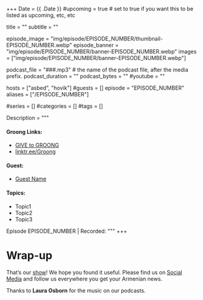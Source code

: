 +++
Date = {{ .Date }}
#upcoming = true # set to true if you want this to be listed as upcoming, etc, etc

title = ""
subtitle = ""

episode_image = "img/episode/EPISODE_NUMBER/thumbnail-EPISODE_NUMBER.webp"
episode_banner = "img/episode/EPISODE_NUMBER/banner-EPISODE_NUMBER.webp"
images = ["img/episode/EPISODE_NUMBER/banner-EPISODE_NUMBER.webp"]

podcast_file = "###.mp3" # the name of the podcast file, after the media prefix.
podcast_duration = ""
podcast_bytes = ""
#youtube = ""

hosts = ["asbed", "hovik"]
#guests = []
episode = "EPISODE_NUMBER"
aliases = ["/EPISODE_NUMBER"]

#series = []
#categories = []
#tags = []

Description = """

#### Groong Links:
* [GIVE to GROONG](https://podcasts.groong.org/donate)
* [linktr.ee/Groong](https://linktr.ee/groong)

#### Guest:
* [Guest Name](/guest/someguest)

#### Topics:
* Topic1
* Topic2
* Topic3

Episode EPISODE_NUMBER | Recorded: """
+++



# Wrap-up

That’s our [show](https://podcasts.groong.org/)! We hope you found it useful. Please find us on [Social Media](https://linktr.ee/groong) and follow us everywhere you get your Armenian news.

Thanks to **Laura Osborn** for the music on our podcasts.

